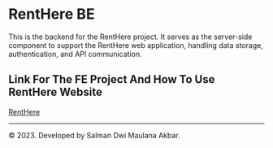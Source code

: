 # RentHere BE

This is the backend for the RentHere project. It serves as the server-side component to support the RentHere web application, handling data storage, authentication, and API communication.

## Link For The FE Project And How To Use RentHere Website

[RentHere](https://github.com/SalmanDMA/RentHere-FE)

---

© 2023. Developed by Salman Dwi Maulana Akbar.
